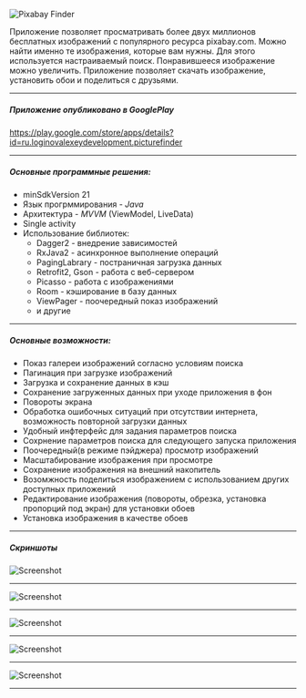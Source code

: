 ![Pixabay Finder](screenshots/logo.png)

Приложение позволяет просматривать более двух миллионов бесплатных изображений с популярного ресурса pixabay.com. Можно найти именно те изображения, которые вам нужны. Для этого используется настраиваемый поиск. Понравившееся изображение можно увеличить. Приложение позволяет скачать изображение, установить обои и поделиться с друзьями.

---

##### Приложение опубликовано в GooglePlay
https://play.google.com/store/apps/details?id=ru.loginovalexeydevelopment.picturefinder

---
##### Основные программные решения:
- minSdkVersion 21
- Язык прогрммирования - *Java*
- Архитектура - *MVVM* (ViewModel, LiveData)
- Single activity
- Использование библиотек:
  + Dagger2 - внедрение зависимостей
  + RxJava2 - асинхронное выполнение операций
  + PagingLabrary - постраничная загрузка данных
  + Retrofit2, Gson - работа с веб-сервером
  + Picasso - работа с изображениями
  + Room - кэширование в базу данных
  + ViewPager - поочередный показ изображений
  + и другие

---

##### Основные возможности:

- Показ галереи изображений согласно условиям поиска
- Пагинация при загрузке изображений
- Загрузка и сохранение данных в кэш
- Сохранение загруженных данных при уходе приложения в фон
- Повороты экрана
- Обработка ошибочных ситуаций при отсутствии интернета, возможность повторной загрузки данных
- Удобный инфтерфейс для задания параметров поиска
- Сохрнение параметров поиска для следующего запуска приложения
- Поочередный(в режиме пэйджера) просмотр изображений
- Масштабирование изображения при просмотре
- Сохранение изображения на внешний накопитель
- Возомжность поделиться изображением с использованием других доступных приложений
- Редактирование изображения (повороты, обрезка, установка пропорций под экран) для установки обоев
- Установка изображения в качестве обоев
---
##### Скриншоты

![Screenshot](screenshots/screenshot1.png)

---

![Screenshot](screenshots/screenshot2.png)

---

![Screenshot](screenshots/screenshot3.png)

---

![Screenshot](screenshots/screenshot44.png)

---

![Screenshot](screenshots/screenshot5.png)

---
